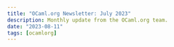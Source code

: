 ```yaml
---
title: "OCaml.org Newsletter: July 2023"
description: Monthly update from the OCaml.org team.
date: "2023-08-11"
tags: [ocamlorg]
---
```

